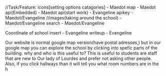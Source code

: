 //Task/Feature:
icons[setting options catagories] - Maedot
map - Maedot
api(Embedded) - Maedot
api(start work) - Evangeline
apikey - Maedot/Evangeline
//images(taking around the school) - Maedot/Evangeline
search - Maedot/Evangeline


Coordinate of school insert - Evangeline
writeup - Evangeline

Our website is normal google map version(have postal adresses,) but in our google map you can explore the school by clicking into spefic parts of the building.
why and who is this useful to?
This is useful to students are staff that are new to Our lady of Lourdes and prefer not asking other people. Also, if you click hallways than it will tell you what room numbers are in the h


